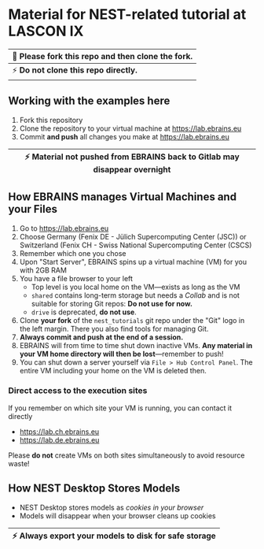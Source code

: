 # Material for NEST-related tutorial at LASCON IX

| :memo:  Please **fork** this repo and then clone the fork. |
|------------------------------------------------------------|
| :zap:  **Do not clone this repo directly.** |

## Working with the examples here

1. Fork this repository
1. Clone the repository to your virtual machine at https://lab.ebrains.eu
1. Commit **and push** all changes you make at https://lab.ebrains.eu

| :zap:  Material not pushed from EBRAINS back to Gitlab may **disappear overnight** |
|------------------------------------------------------------------------------------|


## How EBRAINS manages Virtual Machines and your Files

1. Go to https://lab.ebrains.eu
1. Choose Germany (Fenix DE - Jülich Supercomputing Center (JSC))
      or Switzerland (Fenix CH - Swiss National Supercomputing Center
      (CSCS)
1. Remember which one you chose
1. Upon "Start Server", EBRAINS spins up a virtual machine (VM) for
   you with 2GB RAM
1. You have a file browser to your left
   - Top level is you local home on the VM—exists as long as the VM
   - `shared` contains long-term storage but needs a *Collab* and is
     not suitable for storing Git repos: **Do not use for now.**
   - `drive` is deprecated, **do not use**.
1. Clone **your fork** of the `nest_tutorials` git repo under the
   "Git" logo in the left margin. There you also find tools for
   managing Git.
1. **Always commit and push at the end of a session.**
1. EBRAINS will from time to time shut down inactive VMs. **Any
   material in your VM home directory will then be lost**—remember to
   push!
1. You can shut down a server yourself via `File > Hub Control
   Panel`. The entire VM including your home on the VM is deleted
   then.
   
### Direct access to the execution sites

If you remember on which site your VM is running, you can contact it
directly

- https://lab.ch.ebrains.eu
- https://lab.de.ebrains.eu

Please **do not** create VMs on both sites simultaneously to avoid
resource waste!


## How NEST Desktop Stores Models

- NEST Desktop stores models as *cookies in your browser*
- Models will disappear when your browser cleans up cookies

| :zap: Always **export your models** to disk for safe storage |
|--------------------------------------------------------------|




